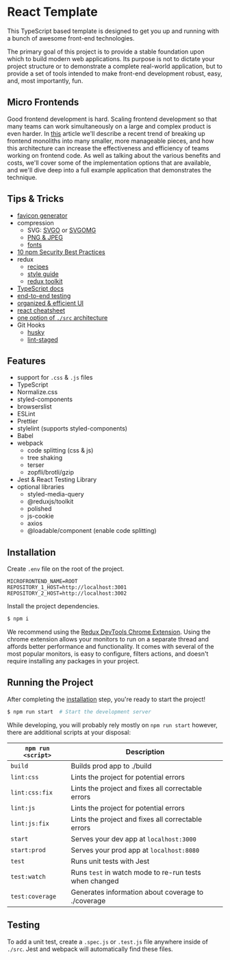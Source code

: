 # React Template
This TypeScript based template is designed to get you up and running with a bunch of awesome front-end technologies.

The primary goal of this project is to provide a stable foundation upon which to build modern web applications. Its purpose is not to dictate your project structure or to demonstrate a complete real-world application, but to provide a set of tools intended to make front-end development robust, easy, and, most importantly, fun.

## Micro Frontends
Good frontend development is hard. Scaling frontend development so that many teams can work simultaneously on a large and complex product is even harder. In [this](https://martinfowler.com/articles/micro-frontends.html) article we'll describe a recent trend of breaking up frontend monoliths into many smaller, more manageable pieces, and how this architecture can increase the effectiveness and efficiency of teams working on frontend code. As well as talking about the various benefits and costs, we'll cover some of the implementation options that are available, and we'll dive deep into a full example application that demonstrates the technique.

## Tips & Tricks
- [favicon generator](https://www.favicon-generator.org/)
- compression
  - SVG: [SVGO](https://github.com/svg/svgo) or [SVGOMG](https://jakearchibald.github.io/svgomg/)
  - [PNG & JPEG](https://tinypng.com/)
  - [fonts](https://www.fontsquirrel.com/tools/webfont-generator)
- [10 npm Security Best Practices](https://snyk.io/blog/ten-npm-security-best-practices/)
- redux
  - [recipes](https://redux.js.org/recipes/recipe-index)
  - [style guide](https://redux.js.org/style-guide/style-guide)
  - [redux toolkit](https://redux.js.org/redux-toolkit/overview)
- [TypeScript docs](https://www.typescriptlang.org/docs/)
- [end-to-end testing](https://www.cypress.io/)
- [organized & efficient UI](https://storybook.js.org/)
- [react cheatsheet](https://dev.to/codeartistryio/the-react-cheatsheet-for-2020-real-world-examples-4hgg)
- [one option of `./src` architecture](https://www.robinwieruch.de/react-folder-structure)
- Git Hooks
  - [husky](https://github.com/typicode/husky)
  - [lint-staged](https://github.com/okonet/lint-staged)

## Features
- support for `.css` & `.js` files
- TypeScript
- Normalize.css
- styled-components
- browserslist
- ESLint
- Prettier
- stylelint (supports styled-components)
- Babel
- webpack
  - code splitting (css & js)
  - tree shaking
  - terser
  - zopfli/brotli/gzip
- Jest & React Testing Library
- optional libraries
  - styled-media-query
  - @reduxjs/toolkit
  - polished
  - js-cookie
  - axios
  - @loadable/component (enable code splitting)

## Installation
Create `.env` file on the root of the project.
```
MICROFRONTEND_NAME=ROOT
REPOSITORY_1_HOST=http://localhost:3001
REPOSITORY_2_HOST=http://localhost:3002
```

Install the project dependencies.
```bash
$ npm i
```

We recommend using the [Redux DevTools Chrome Extension](https://chrome.google.com/webstore/detail/redux-devtools/lmhkpmbekcpmknklioeibfkpmmfibljd). Using the chrome extension allows your monitors to run on a separate thread and affords better performance and functionality. It comes with several of the most popular monitors, is easy to configure, filters actions, and doesn't require installing any packages in your project.

## Running the Project
After completing the [installation](#installation) step, you're ready to start the project!

```bash
$ npm run start  # Start the development server
```

While developing, you will probably rely mostly on `npm run start` however, there are additional scripts at your disposal:

|`npm run <script>` |Description|
|-------------------|-----------|
|`build`            |Builds prod app to ./build|
|`lint:css`         |Lints the project for potential errors|
|`lint:css:fix`      |Lints the project and fixes all correctable errors|
|`lint:js`          |Lints the project for potential errors|
|`lint:js:fix`       |Lints the project and fixes all correctable errors|
|`start`            |Serves your dev app at `localhost:3000`|
|`start:prod`       |Serves your prod app at `localhost:8080`|
|`test`             |Runs unit tests with Jest|
|`test:watch`       |Runs `test` in watch mode to re-run tests when changed|
|`test:coverage`    |Generates information about coverage to ./coverage|

## Testing
To add a unit test, create a `.spec.js` or `.test.js` file anywhere inside of `./src`. Jest and webpack will automatically find these files.
